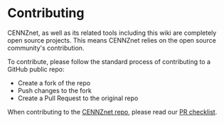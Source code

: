 # Contributing

CENNZnet, as well as its related tools including this wiki are completely open source projects. This means CENNZnet relies on the open source community's contribution.

To contribute, please follow the standard process of contributing to a GitHub public repo:
* Create a fork of the repo
* Push changes to the fork
* Create a Pull Request to the original repo

When contributing to the [CENNZnet repo](https://github.com/cennznet/cennznet), please read our [PR checklist](https://github.com/cennznet/cennznet/blob/develop/docs/CONTRIBUTING.md).

